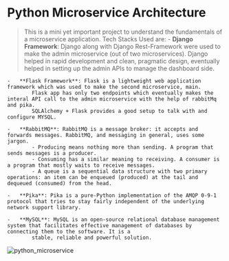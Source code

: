 # Python Microservice Architecture
> This is a mini yet important project to understand the fundamentals of a microservice application.
> Tech Stacks Used are:
    -   **Django Framework**: Django along with Django Rest-Framework were used to make the admin microservice (out of two microservices).
            Django helped in rapid development and clean, pragmatic design, eventually helped in setting up the admin APIs to manage the dashboard side.

    -   **Flask Framework**: Flask is a lightweight web application framework which was used to make the second microservice, main.
            Flask app has only two endpoints which eventually makes the interal API call to the admin microservice with the help of rabbitMq and pika.
            SQLAlchemy + Flask provides a good setup to talk with and configure MYSQL.
    
    -   **RabbitMQ**: RabbitMQ is a message broker: it accepts and forwards messages. RabbitMQ, and messaging in general, uses some jargon.
            - Producing means nothing more than sending. A program that sends messages is a producer.
            - Consuming has a similar meaning to receiving. A consumer is a program that mostly waits to receive messages.
            - A queue is a sequential data structure with two primary operations: an item can be enqueued (produced) at the tail and dequeued (consumed) from the head.

    -   **Pika**: Pika is a pure-Python implementation of the AMQP 0-9-1 protocol that tries to stay fairly independent of the underlying network support library.

    -   **MySQL**: MySQL is an open-source relational database management system that facilitates effective management of databases by connecting them to the software. It is a  
            stable, reliable and powerful solution.


![python_microservice](https://user-images.githubusercontent.com/45152281/149139627-e3a14a46-70a2-4277-81a4-b1e9b00ac483.jpg)
